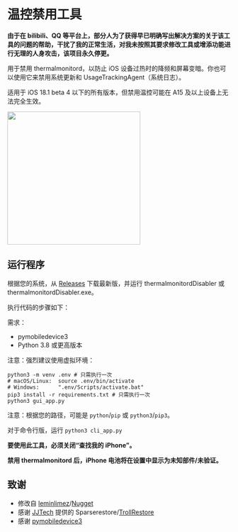 # 温控禁用工具
**由于在 bilibili、QQ 等平台上，部分人为了获得早已明确写出解决方案的关于该工具的问题的帮助，干扰了我的正常生活，对我未按照其要求修改工具或增添功能进行无理的人身攻击，该项目永久停更。**

用于禁用 thermalmonitord，以防止 iOS 设备过热时的降频和屏幕变暗。你也可以使用它来禁用系统更新和 UsageTrackingAgent（系统日志）。

适用于 iOS 18.1 beta 4 以下的所有版本，但禁用温控可能在 A15 及以上设备上无法完全生效。

<img src="/images/overview_cn.png" style="height:300px;">

## 运行程序
根据您的系统，从 [Releases](https://github.com/rponeawa/thermalmonitordDisabler/releases/latest) 下载最新版，并运行 thermalmonitordDisabler 或 thermalmonitordDisabler.exe。

执行代码的步骤如下：

需求：
- pymobiledevice3
- Python 3.8 或更高版本

注意：强烈建议使用虚拟环境：
```
python3 -m venv .env # 只需执行一次
# macOS/Linux:  source .env/bin/activate
# Windows:      ".env/Scripts/activate.bat"
pip3 install -r requirements.txt # 只需执行一次
python3 gui_app.py
```
注意：根据您的路径，可能是 `python`/`pip` 或 `python3`/`pip3`。

对于命令行版，运行 `python3 cli_app.py`

**要使用此工具，必须关闭“查找我的 iPhone”。**

**禁用 thermalmonitord 后，iPhone 电池将在设置中显示为未知部件/未验证。**

## 致谢
- 修改自 [leminlimez](https://github.com/leminlimez)/[Nugget](https://github.com/leminlimez/Nugget)
- 感谢 [JJTech](https://github.com/JJTech0130) 提供的 Sparserestore/[TrollRestore](https://github.com/JJTech0130/TrollRestore)
- 感谢 [pymobiledevice3](https://github.com/doronz88/pymobiledevice3)

